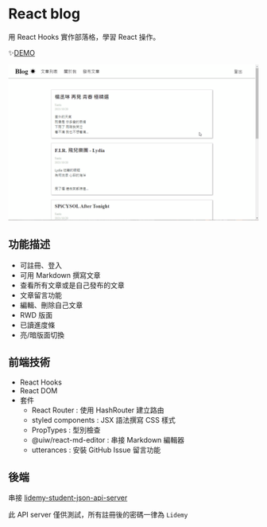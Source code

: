 # React blog
用 React Hooks 實作部落格，學習 React 操作。

✨[DEMO](https://yo-0115.github.io/react-blog/#/)

![](./demo.gif)

## 功能描述
- 可註冊、登入
- 可用 Markdown 撰寫文章
- 查看所有文章或是自己發布的文章
- 文章留言功能
- 編輯、刪除自己文章
- RWD 版面
- 已讀進度條
- 亮/暗版面切換

## 前端技術
- React Hooks
- React DOM
- 套件
    - React Router : 使用 HashRouter 建立路由
    - styled components : JSX 語法撰寫 CSS 樣式
    - PropTypes : 型別檢查
    - @uiw/react-md-editor : 串接 Markdown 編輯器
    - utterances : 安裝 GitHub Issue 留言功能

## 後端
串接 [lidemy-student-json-api-server](https://github.com/Lidemy/lidemy-student-json-api-server)

此 API server 僅供測試，所有註冊後的密碼一律為 `Lidemy`
